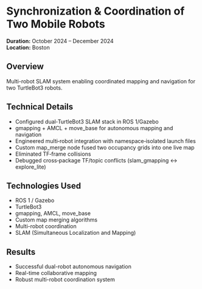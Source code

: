 # Synchronization & Coordination of Two Mobile Robots

**Duration:** October 2024 – December 2024  
**Location:** Boston

## Overview
Multi-robot SLAM system enabling coordinated mapping and navigation for two TurtleBot3 robots.

## Technical Details
- Configured dual‑TurtleBot3 SLAM stack in ROS 1/Gazebo
- gmapping + AMCL + move_base for autonomous mapping and navigation
- Engineered multi‑robot integration with namespace‑isolated launch files
- Custom map_merge node fused two occupancy grids into one live map
- Eliminated TF‑frame collisions
- Debugged cross‑package TF/topic conflicts (slam_gmapping ↔ explore_lite)

## Technologies Used
- ROS 1 / Gazebo
- TurtleBot3
- gmapping, AMCL, move_base
- Custom map merging algorithms
- Multi-robot coordination
- SLAM (Simultaneous Localization and Mapping)

## Results
- Successful dual-robot autonomous navigation
- Real-time collaborative mapping
- Robust multi-robot coordination system
